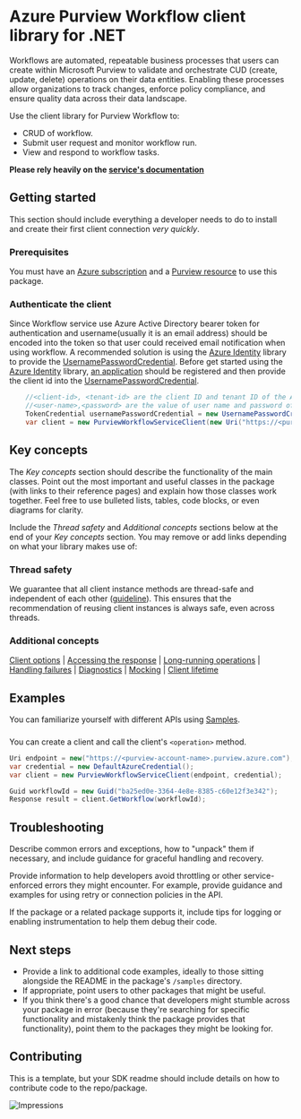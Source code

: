 # Azure Purview Workflow client library for .NET

Workflows are automated, repeatable business processes that users can create within Microsoft Purview to validate and orchestrate CUD (create, update, delete) operations on their data entities. Enabling these processes allow organizations to track changes, enforce policy compliance, and ensure quality data across their data landscape.

Use the client library for Purview Workflow to:
- CRUD of workflow.
- Submit user request and monitor workflow run.
- View and respond to workflow tasks.


**Please rely heavily on the [service's documentation][product_documentation]**

## Getting started

This section should include everything a developer needs to do to install and create their first client connection *very quickly*.


### Prerequisites

You must have an [Azure subscription][azure_subscription] and a [Purview resource][purview_resource] to use this package.

### Authenticate the client


Since Workflow service use Azure Active Directory bearer token for authentication and username(usually it is an email address) should be encoded into the token so that user could received email notification when using workflow. A recommended solution is using the [Azure Identity][azure_identity] library to provide the [UsernamePasswordCredential][username_password_credentail]. Before get started using the [Azure Identity][azure_identity] library, [an application][app_registration] should be registered and then provide the client id into the [UsernamePasswordCredential][username_password_credentail].

```C#
    //<client-id>, <tenant-id> are the client ID and tenant ID of the AAD application.
    //<user-name>,<password> are the value of user name and password of an AAD user.
    TokenCredential usernamePasswordCredential = new UsernamePasswordCredential(<client-id>, <tenant-id>, <user-name>,<password>, null);
    var client = new PurviewWorkflowServiceClient(new Uri("https://<purview-account-name>.purview.azure.com"), usernamePasswordCredential)
```


## Key concepts

The *Key concepts* section should describe the functionality of the main classes. Point out the most important and useful classes in the package (with links to their reference pages) and explain how those classes work together. Feel free to use bulleted lists, tables, code blocks, or even diagrams for clarity.

Include the *Thread safety* and *Additional concepts* sections below at the end of your *Key concepts* section. You may remove or add links depending on what your library makes use of:

### Thread safety

We guarantee that all client instance methods are thread-safe and independent of each other ([guideline](https://azure.github.io/azure-sdk/dotnet_introduction.html#dotnet-service-methods-thread-safety)). This ensures that the recommendation of reusing client instances is always safe, even across threads.

### Additional concepts
<!-- CLIENT COMMON BAR -->
[Client options](https://github.com/Azure/azure-sdk-for-net/blob/main/sdk/core/Azure.Core/README.md#configuring-service-clients-using-clientoptions) |
[Accessing the response](https://github.com/Azure/azure-sdk-for-net/blob/main/sdk/core/Azure.Core/README.md#accessing-http-response-details-using-responset) |
[Long-running operations](https://github.com/Azure/azure-sdk-for-net/blob/main/sdk/core/Azure.Core/README.md#consuming-long-running-operations-using-operationt) |
[Handling failures](https://github.com/Azure/azure-sdk-for-net/blob/main/sdk/core/Azure.Core/README.md#reporting-errors-requestfailedexception) |
[Diagnostics](https://github.com/Azure/azure-sdk-for-net/blob/main/sdk/core/Azure.Core/samples/Diagnostics.md) |
[Mocking](https://github.com/Azure/azure-sdk-for-net/blob/main/sdk/core/Azure.Core/README.md#mocking) |
[Client lifetime](https://devblogs.microsoft.com/azure-sdk/lifetime-management-and-thread-safety-guarantees-of-azure-sdk-net-clients/)
<!-- CLIENT COMMON BAR -->

## Examples

You can familiarize yourself with different APIs using [Samples](https://github.com/Azure/azure-sdk-for-net/tree/main/sdk/purview/Azure.Analytics.Purview.Workflows/samples).

### <scenario>

You can create a client and call the client's `<operation>` method.

```C# Snippet:Azure_Analytics_Purview_Workflows_CrudWorkflow
Uri endpoint = new("https://<purview-account-name>.purview.azure.com");
var credential = new DefaultAzureCredential();
var client = new PurviewWorkflowServiceClient(endpoint, credential);

Guid workflowId = new Guid("ba25ed0e-3364-4e8e-8385-c60e12f3e342");
Response result = client.GetWorkflow(workflowId);
```

## Troubleshooting

Describe common errors and exceptions, how to "unpack" them if necessary, and include guidance for graceful handling and recovery.

Provide information to help developers avoid throttling or other service-enforced errors they might encounter. For example, provide guidance and examples for using retry or connection policies in the API.

If the package or a related package supports it, include tips for logging or enabling instrumentation to help them debug their code.

## Next steps

* Provide a link to additional code examples, ideally to those sitting alongside the README in the package's `/samples` directory.
* If appropriate, point users to other packages that might be useful.
* If you think there's a good chance that developers might stumble across your package in error (because they're searching for specific functionality and mistakenly think the package provides that functionality), point them to the packages they might be looking for.

## Contributing

This is a template, but your SDK readme should include details on how to contribute code to the repo/package.

<!-- LINKS -->
[product_documentation]: https://learn.microsoft.com/en-us/azure/purview/concept-workflow
[client_nuget_package]: https://www.nuget.org/packages?q=Azure.Analytics.Purview.Workflows
[protocol_client_quickstart]: https://learn.microsoft.com/en-us/azure/purview/concept-workflow
[azure_subscription]: https://azure.microsoft.com/free/dotnet/
[purview_resource]: https://docs.microsoft.com/azure/purview/create-catalog-portal
[azure_identity]: https://github.com/Azure/azure-sdk-for-net/tree/main/sdk/identity/Azure.Identity
[app_registration]: https://learn.microsoft.com/en-us/azure/active-directory/develop/quickstart-register-app
[username_password_credentail]: https://learn.microsoft.com/en-us/dotnet/api/azure.identity.usernamepasswordcredential?view=azure-dotnet
[style-guide-msft]: https://docs.microsoft.com/style-guide/capitalization
[style-guide-cloud]: https://aka.ms/azsdk/cloud-style-guide

![Impressions](https://azure-sdk-impressions.azurewebsites.net/api/impressions/azure-sdk-for-net/sdk/purview/Azure.Analytics.Purview.Workflows/README.png)
